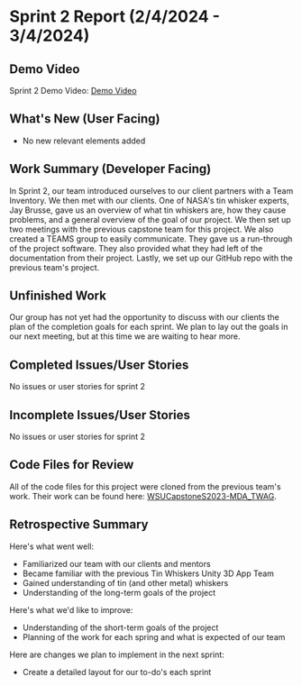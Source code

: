 # Sprint 2 Report (2/4/2024 - 3/4/2024)

## Demo Video
Sprint 2 Demo Video: [Demo Video](https://youtu.be/HgCC78tZCsM)

## What's New (User Facing)
 * No new relevant elements added

## Work Summary (Developer Facing)
In Sprint 2, our team introduced ourselves to our client partners with a Team Inventory. We then met with our clients. One of NASA's tin whisker experts, Jay Brusse, gave us an overview of what tin whiskers are, how they cause problems, and a general overview of the goal of our project. We then set up two meetings with the previous capstone team for this project. We also created a TEAMS group to easily communicate. They gave us a run-through of the project software. They also provided what they had left of the documentation from their project. Lastly, we set up our GitHub repo with the previous team's project.

## Unfinished Work
Our group has not yet had the opportunity to discuss with our clients the plan of the completion goals for each sprint. We plan to lay out the goals in our next meeting, but at this time we are waiting to hear more. 

## Completed Issues/User Stories
No issues or user stories for sprint 2
 
 ## Incomplete Issues/User Stories
No issues or user stories for sprint 2

## Code Files for Review
All of the code files for this project were cloned from the previous team's work. Their work can be found here:
 [WSUCapstoneS2023-MDA_TWAG](https://github.com/WSUCapstoneS2023/MDA_TWAG).
 
## Retrospective Summary
Here's what went well:
  * Familiarized our team with our clients and mentors
  * Became familiar with the previous Tin Whiskers Unity 3D App Team
  * Gained understanding of tin (and other metal) whiskers
  * Understanding of the long-term goals of the project
 
Here's what we'd like to improve:
   * Understanding of the short-term goals of the project
   * Planning of the work for each spring and what is expected of our team
  
Here are changes we plan to implement in the next sprint:
   * Create a detailed layout for our to-do's each sprint
